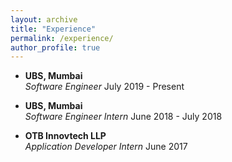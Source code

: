 ```yaml
---
layout: archive
title: "Experience"
permalink: /experience/
author_profile: true
---
```


- **UBS, Mumbai** <br/>
_Software Engineer_ July 2019 - Present


- **UBS, Mumbai** <br/>
_Software Engineer Intern_ June 2018 - July 2018


- **OTB Innovtech LLP** <br/>
_Application Developer Intern_ June 2017
